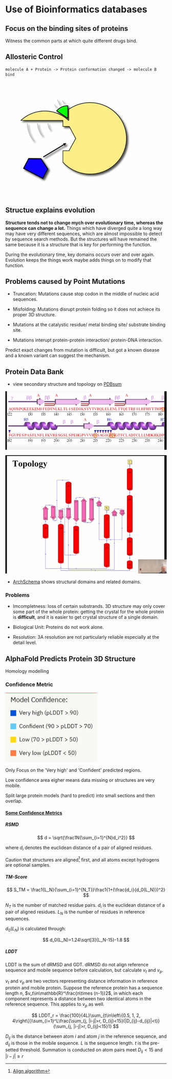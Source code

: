 # Use of Bioinformatics databases

## Focus on the binding sites of proteins

Witness the common parts at which quite different drugs bind.

## Allosteric Control

    molecule A + Protein -> Protein conformation changed -> molecule B bind

![alt text](image.png)

## Structue explains evolution

**Structure tends not to change mych over evolutionary time, whereas the sequence can change a lot.** Things which have diverged quite a long way may have very different sequences, which are almost impossible to detect by sequence search methods. But the structures will have remained the same because it is a structure that is key for performing the function.

During the evolutionary time, key domains occurs over and over again. Evolution keeps the things work maybe adds things on to modify that function.

## Problems caused by Point Mutations

- Truncation: Mutations cause stop codon in the middle of nucleic acid sequences.

- Misfolding: Mutations disrupt protein folding so it does not achiece its proper 3D structure.

- Mutations at the catalystic residue/ metal binding site/ substrate binding site.

- Mutations interupt protein-protein interaction/ protein-DNA interaction.

Predict exact changes from mutation is difficult, but got a known disease and a known variant can suggest the mechanism.

## Protein Data Bank

- view secondary structure and topology on [PDBsum](https://www.ebi.ac.uk/thornton-srv/databases/pdbsum/index.html)

![secondary structure on PDBsum](image-1.png)

![topology](image-2.png)

- [ArchSchema](https://www.ebi.ac.uk/thornton-srv/databases/archschema/) shows structural domains and related domains.

### Problems

- Imcompletness: loss of certain substrands. 3D structure may only cover some part of the whole protein: getting the crystal for the whole protein is **difficult**, and it is easier to get crystal structure of a single domain.

- Biological Unit: Proteins do not work alone.

- Resolution: 3A resolution are not particularly reliable especially at the detail level.

## AlphaFold Predicts Protein 3D Structure

Homology modelling

### Confidence Metric

![AF Model Confidence](image-3.png)

Only Focus on the 'Very high' and 'Confident' predicted regions.

Low confidence area eigher means data missing or structures are very mobile.

Split large protein models (hard to predict) into small sections and then overlap.

#### [Some Confidence Metrics](https://zhuanlan.zhihu.com/p/602879132)

##### RSMD

$$
d = \sqrt{\frac1N{\sum_{i=1}^{N}d_i^2}}
$$

where $d_i$ denotes the euclidean distance of a pair of aligned residues.

Caution that structures are aligned[^1] first, and all atoms except hydrogens are optional samples.

##### TM-Score

$$
S_TM = \frac1{L_N}{\sum_{i=1}^{N_T}}\frac1{1+(\frac{d_i}{d_0(L_N)})^2}
$$

$N_T$ is the number of matched residue pairs. $d_i$ is the euclidean distance of a pair of aligned residues. $L_N$ is the number of residues in reference sequences.

$d_0(L_N)$ is calculated through:

$$
d_0(L_N)=1.24\sqrt[3]{L_N-15}-1.8
$$

##### LDDT

LDDT is the sum of dRMSD and GDT. dRMSD do not align reference sequence and mobile sequence before calculation, but calculate $v_t$ and $v_p$.

$v_t$ and $v_p$ are two vectors representing distance information in reference protein and mobile protein. Suppose the reference protein has a sequence length $n$, $v_t\in\mathbb{R}^\frac{n\times (n-1)}2$, in which each component represents a distance between two identical atoms in the reference sequence. This applies to $v_p$ as well.

$$
LDDT_r = \frac{100}{4L}\sum_{t\in\left\{0.5, 1, 2, 4\right\}}\sum_{i=1}^L\frac{\sum_{j, |i-j|>r, D_{ij}<15}(|D_{ij}-d_{ij}|<t)}{\sum_{j, |i-j|>r, D_{ij}<15}1}
$$

$D_{ij}$ is the distance between atom $i$ and atom $j$ in the reference sequence, and $d_{ij}$ is those in the mobile sequence. $L$ is the sequence length. $t$ is the pre-setted threshold. Summation is conducted on atom pairs meet $D_{ij}<15$ and $|i-j|\geq r$

[^1]: [Align algorithm](https://ieeexplore.ieee.org/document/88573)
